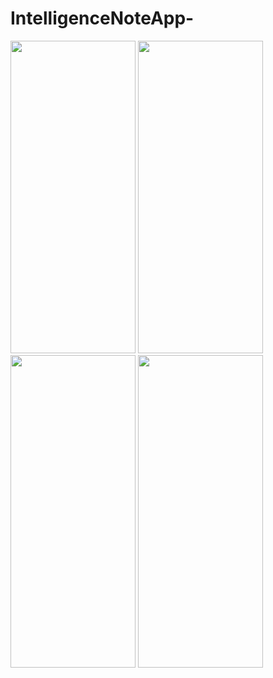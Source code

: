 # IntelligenceNoteApp-

<img src="https://github.com/rajupraaa1234/IntelligenceNoteApp-/assets/48593134/870ec3f6-186d-4b6f-a491-f3eec46b5aa5" width="200" height="500" />
<img src="https://github.com/rajupraaa1234/IntelligenceNoteApp-/assets/48593134/26912bd4-74ea-4def-ba15-667ffbb6711a" width="200" height="500" />
<img src="https://github.com/rajupraaa1234/IntelligenceNoteApp-/assets/48593134/851ab47e-f1be-479e-b367-b9dec0190efd" width="200" height="500" />
<img src="https://github.com/rajupraaa1234/IntelligenceNoteApp-/assets/48593134/4a443f01-1d8f-48a0-8b94-9b1f628e4363" width="200" height="500" />

